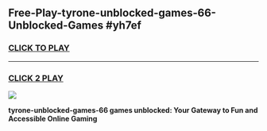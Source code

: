 
## Free-Play-tyrone-unblocked-games-66-Unblocked-Games #yh7ef
<h3>
<a href="https://news.freeplayer.one?title=tyrone-unblocked-games-66&ref=8M">CLICK TO PLAY</a></h3>
<hr>

<h3>
<a href="https://news.freeplayer.one?title=tyrone-unblocked-games-66&ref=8M">CLICK 2 PLAY</a>
  
</h3>

<a href="https://news.freeplayer.one?title=tyrone-unblocked-games-66&ref=8M"><img src="https://clearcache.store/games.png"></a>


**tyrone-unblocked-games-66 games unblocked: Your Gateway to Fun and Accessible Online Gaming**
